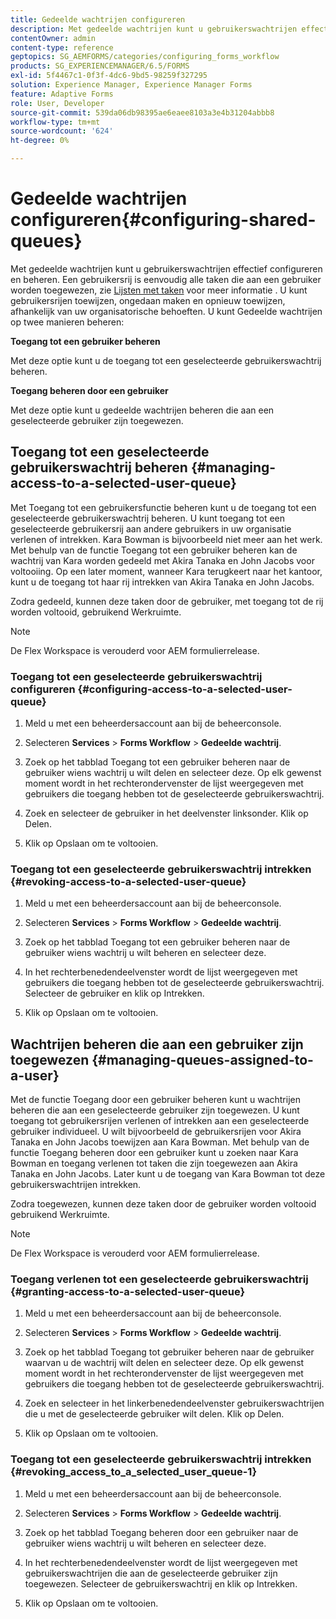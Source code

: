 ```yaml
---
title: Gedeelde wachtrijen configureren
description: Met gedeelde wachtrijen kunt u gebruikerswachtrijen effectief configureren en beheren. Leer hoe te om gedeelde rijen te vormen.
contentOwner: admin
content-type: reference
geptopics: SG_AEMFORMS/categories/configuring_forms_workflow
products: SG_EXPERIENCEMANAGER/6.5/FORMS
exl-id: 5f4467c1-0f3f-4dc6-9bd5-98259f327295
solution: Experience Manager, Experience Manager Forms
feature: Adaptive Forms
role: User, Developer
source-git-commit: 539da06db98395ae6eaee8103a3e4b31204abbb8
workflow-type: tm+mt
source-wordcount: '624'
ht-degree: 0%

---
```


# Gedeelde wachtrijen configureren{#configuring-shared-queues}

Met gedeelde wachtrijen kunt u gebruikerswachtrijen effectief configureren en beheren. Een gebruikersrij is eenvoudig alle taken die aan een gebruiker worden toegewezen, zie [Lijsten met taken](https://help.adobe.com/en_US/livecycle/11.0/WorkspaceHelp/WS92d06802c76abadb-2b6ab502126beb6ba2f-7ffc.2.html) voor meer informatie . U kunt gebruikersrijen toewijzen, ongedaan maken en opnieuw toewijzen, afhankelijk van uw organisatorische behoeften. U kunt Gedeelde wachtrijen op twee manieren beheren:

**Toegang tot een gebruiker beheren**

Met deze optie kunt u de toegang tot een geselecteerde gebruikerswachtrij beheren.

**Toegang beheren door een gebruiker**

Met deze optie kunt u gedeelde wachtrijen beheren die aan een geselecteerde gebruiker zijn toegewezen.

## Toegang tot een geselecteerde gebruikerswachtrij beheren {#managing-access-to-a-selected-user-queue}

Met Toegang tot een gebruikersfunctie beheren kunt u de toegang tot een geselecteerde gebruikerswachtrij beheren. U kunt toegang tot een geselecteerde gebruikersrij aan andere gebruikers in uw organisatie verlenen of intrekken. Kara Bowman is bijvoorbeeld niet meer aan het werk. Met behulp van de functie Toegang tot een gebruiker beheren kan de wachtrij van Kara worden gedeeld met Akira Tanaka en John Jacobs voor voltooiing. Op een later moment, wanneer Kara terugkeert naar het kantoor, kunt u de toegang tot haar rij intrekken van Akira Tanaka en John Jacobs.

Zodra gedeeld, kunnen deze taken door de gebruiker, met toegang tot de rij worden voltooid, gebruikend Werkruimte.

>[!NOTE]
>
>De Flex Workspace is verouderd voor AEM formulierrelease.

### Toegang tot een geselecteerde gebruikerswachtrij configureren {#configuring-access-to-a-selected-user-queue}

1. Meld u met een beheerdersaccount aan bij de beheerconsole.
1. Selecteren **Services** > **Forms Workflow** > **Gedeelde wachtrij**.

1. Zoek op het tabblad Toegang tot een gebruiker beheren naar de gebruiker wiens wachtrij u wilt delen en selecteer deze. Op elk gewenst moment wordt in het rechterondervenster de lijst weergegeven met gebruikers die toegang hebben tot de geselecteerde gebruikerswachtrij.
1. Zoek en selecteer de gebruiker in het deelvenster linksonder. Klik op Delen.
1. Klik op Opslaan om te voltooien.

### Toegang tot een geselecteerde gebruikerswachtrij intrekken {#revoking-access-to-a-selected-user-queue}

1. Meld u met een beheerdersaccount aan bij de beheerconsole.
1. Selecteren **Services** > **Forms Workflow** > **Gedeelde wachtrij**.

1. Zoek op het tabblad Toegang tot een gebruiker beheren naar de gebruiker wiens wachtrij u wilt beheren en selecteer deze.
1. In het rechterbenedendeelvenster wordt de lijst weergegeven met gebruikers die toegang hebben tot de geselecteerde gebruikerswachtrij. Selecteer de gebruiker en klik op Intrekken.
1. Klik op Opslaan om te voltooien.

## Wachtrijen beheren die aan een gebruiker zijn toegewezen {#managing-queues-assigned-to-a-user}

Met de functie Toegang door een gebruiker beheren kunt u wachtrijen beheren die aan een geselecteerde gebruiker zijn toegewezen. U kunt toegang tot gebruikersrijen verlenen of intrekken aan een geselecteerde gebruiker individueel. U wilt bijvoorbeeld de gebruikersrijen voor Akira Tanaka en John Jacobs toewijzen aan Kara Bowman. Met behulp van de functie Toegang beheren door een gebruiker kunt u zoeken naar Kara Bowman en toegang verlenen tot taken die zijn toegewezen aan Akira Tanaka en John Jacobs. Later kunt u de toegang van Kara Bowman tot deze gebruikerswachtrijen intrekken.

Zodra toegewezen, kunnen deze taken door de gebruiker worden voltooid gebruikend Werkruimte.

>[!NOTE]
>
>De Flex Workspace is verouderd voor AEM formulierrelease.

### Toegang verlenen tot een geselecteerde gebruikerswachtrij {#granting-access-to-a-selected-user-queue}

1. Meld u met een beheerdersaccount aan bij de beheerconsole.
1. Selecteren **Services** > **Forms Workflow** > **Gedeelde wachtrij**.

1. Zoek op het tabblad Toegang tot gebruiker beheren naar de gebruiker waarvan u de wachtrij wilt delen en selecteer deze. Op elk gewenst moment wordt in het rechterondervenster de lijst weergegeven met gebruikers die toegang hebben tot de geselecteerde gebruikerswachtrij.
1. Zoek en selecteer in het linkerbenedendeelvenster gebruikerswachtrijen die u met de geselecteerde gebruiker wilt delen. Klik op Delen.
1. Klik op Opslaan om te voltooien.

### Toegang tot een geselecteerde gebruikerswachtrij intrekken {#revoking_access_to_a_selected_user_queue-1}

1. Meld u met een beheerdersaccount aan bij de beheerconsole.
1. Selecteren **Services** > **Forms Workflow** > **Gedeelde wachtrij**.

1. Zoek op het tabblad Toegang beheren door een gebruiker naar de gebruiker wiens wachtrij u wilt beheren en selecteer deze.
1. In het rechterbenedendeelvenster wordt de lijst weergegeven met gebruikerswachtrijen die aan de geselecteerde gebruiker zijn toegewezen. Selecteer de gebruikerswachtrij en klik op Intrekken.
1. Klik op Opslaan om te voltooien.
